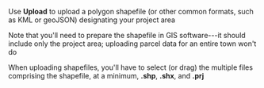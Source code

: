 Use **Upload** to upload a polygon shapefile (or other common formats,
such as KML or geoJSON) designating your project area

Note that you'll need to 
prepare the shapefile in GIS software---it should include only the project area;
uploading parcel data for an entire town won't do

When uploading shapefiles, you'll have to select (or drag) the multiple files
comprising the shapefile, at a minimum, **.shp**, **.shx**, and **.prj**